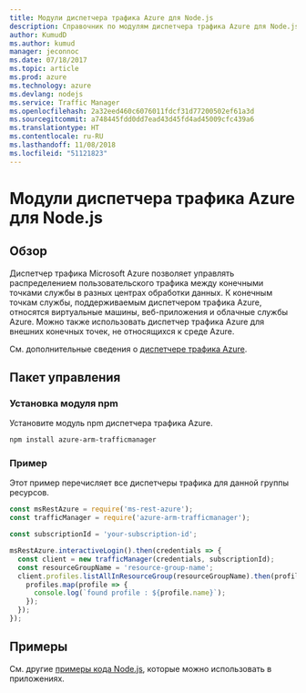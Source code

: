 ```yaml
---
title: Модули диспетчера трафика Azure для Node.js
description: Справочник по модулям диспетчера трафика Azure для Node.js
author: KumudD
ms.author: kumud
manager: jeconnoc
ms.date: 07/18/2017
ms.topic: article
ms.prod: azure
ms.technology: azure
ms.devlang: nodejs
ms.service: Traffic Manager
ms.openlocfilehash: 2a32eed460c6076011fdcf31d77200502ef61a3d
ms.sourcegitcommit: a748445fdd0dd7ead43d45fd4ad45009cfc439a6
ms.translationtype: HT
ms.contentlocale: ru-RU
ms.lasthandoff: 11/08/2018
ms.locfileid: "51121823"
---
```

# <a name="azure-traffic-manager-modules-for-nodejs"></a>Модули диспетчера трафика Azure для Node.js

## <a name="overview"></a>Обзор

Диспетчер трафика Microsoft Azure позволяет управлять распределением пользовательского трафика между конечными точками службы в разных центрах обработки данных. К конечным точкам службы, поддерживаемым диспетчером трафика Azure, относятся виртуальные машины, веб-приложения и облачные службы Azure. Можно также использовать диспетчер трафика Azure для внешних конечных точек, не относящихся к среде Azure.

См. дополнительные сведения о [диспетчере трафика Azure](https://docs.microsoft.com/azure/traffic-manager/traffic-manager-overview).

## <a name="management-package"></a>Пакет управления

### <a name="install-the-npm-module"></a>Установка модуля npm

Установите модуль npm диспетчера трафика Azure.

```bash
npm install azure-arm-trafficmanager
```

### <a name="example"></a>Пример

Этот пример перечисляет все диспетчеры трафика для данной группы ресурсов.

```javascript
const msRestAzure = require('ms-rest-azure');
const trafficManager = require('azure-arm-trafficmanager');

const subscriptionId = 'your-subscription-id';

msRestAzure.interactiveLogin().then(credentials => {
  const client = new trafficManager(credentials, subscriptionId);
  const resourceGroupName = 'resource-group-name';
  client.profiles.listAllInResourceGroup(resourceGroupName).then(profiles => {
    profiles.map(profile => {
      console.log(`found profile : ${profile.name}`);
    });
  });
});
```

## <a name="samples"></a>Примеры

См. другие [примеры кода Node.js](https://azure.microsoft.com/resources/samples/?platform=nodejs), которые можно использовать в приложениях.
